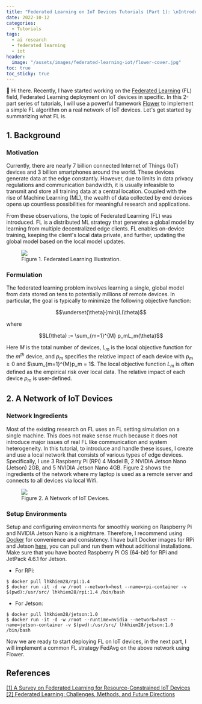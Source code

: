 ```yaml
---
title: "Federated Learning on IoT Devices Tutorials (Part 1): \nIntroduction and Setup"
date: 2022-10-12
categories: 
  - Tutorials
tags: 
  - ai research
  - federated learning
  - iot
header: 
  image: "/assets/images/federated-learning-iot/flower-cover.jpg"
toc: true
toc_sticky: true
---
```


👋 Hi there. Recently, I have started working on the [Federated Learning](https://en.wikipedia.org/wiki/Federated_learning) (FL) field, Federated Learning deployment on IoT devices in specific. In this 2-part series of tutorials, I will use a powerful framework [Flower](https://flower.dev/) to implement a simple FL algorithm on a real network of IoT devices. Let's get started by summarizing what FL is. 

## 1. Background

### Motivation
Currently, there are nearly 7 billion connected Internet of Things (IoT) devices and 3 billion smartphones around the world. These devices generate data at the edge constantly. However, due to limits in data privacy regulations and communication bandwidth, it is usually infeasible to transmit and store all training data at a central location. Coupled with the rise of Machine Learning (ML), the wealth of data collected by end devices opens up countless possibilities for meaningful research and applications. 

From these observations, the topic of Federated Learning (FL) was introduced. FL is a distributed ML strategy that generates a global model by learning from multiple decentralized edge clients. FL enables on-device training, keeping the client's local data private, and further, updating the global model based on the local model updates. 

<figure class="align-center">
  <img src="{{ site.url }}{{ site.baseurl }}/assets/images/federated-learning-iot/flower.jpg">
  <figcaption>Figure 1. Federated Learning Illustration. </figcaption>
</figure>

### Formulation
The federated learning problem involves learning a single, global model from data stored on tens to potentially millions of remote devices. In particular, the goal is typically to minimize the following objective function: 

$$\underset{\theta}{min}L(\theta)$$

where

$$L(\theta) := \sum_{m=1}^{M} p_mL_m(\theta)$$

Here $M$ is the total number of devices, $L_m$ is the local objective function for the $m^{th}$ device, and $p_m$ specifies the relative impact of each device with $p_m \geq 0$ and $\sum_{m=1}^{M}p_m = 1$. The local objective function $L_m$ is often defined as the empirical risk over local data. The relative impact of each device $p_m$ is user-defined. 

## 2. A Network of IoT Devices

### Network Ingredients
Most of the existing research on FL uses an FL setting simulation on a single machine. This does not make sense much because it does not introduce major issues of real FL like communication and system heterogeneity. In this tutorial, to introduce and handle these issues, I create and use a local network that consists of various types of edge devices. Specifically, I use 3 Raspberry Pi (RPi) 4 Model B, 2 NVIDIA Jetson Nano (Jetson) 2GB, and 5 NVIDIA Jetson Nano 4GB. Figure 2 shows the ingredients of the network where my laptop is used as a remote server and connects to all devices via local Wifi. 

<figure class="align-center">
  <img src="{{ site.url }}{{ site.baseurl }}/assets/images/federated-learning-iot/network.jpg">
  <figcaption>Figure 2. A Network of IoT Devices. </figcaption>
</figure>

### Setup Environments
Setup and configuring environments for smoothly working on Raspberry Pi and NVIDIA Jetson Nano is a nightmare. Therefore, I recommend using [Docker](https://docs.docker.com/) for convenience and consistency. I have built Docker images for RPi and Jetson [here](https://hub.docker.com/repositories), you can pull and run them without additional installations. Make sure that you have booted Raspberry Pi OS (64-bit) for RPi and JetPack 4.6.1 for Jetson. 
* For RPi: 
```
$ docker pull lhkhiem28/rpi:1.4
$ docker run -it -d -w /root --network=host --name=rpi-container -v $(pwd):/usr/src/ lhkhiem28/rpi:1.4 /bin/bash
```
* For Jetson: 
```
$ docker pull lhkhiem28/jetson:1.0
$ docker run -it -d -w /root --runtime=nvidia --network=host --name=jetson-container -v $(pwd):/usr/src/ lhkhiem28/jetson:1.0 /bin/bash
```

Now we are ready to start deploying FL on IoT devices, in the next part, I will implement a common FL strategy FedAvg on the above network using Flower. 

## References
[[1] A Survey on Federated Learning for Resource-Constrained IoT Devices](https://ieeexplore.ieee.org/document/9475501)<br>
[[2] Federated Learning: Challenges, Methods, and Future Directions](https://blog.ml.cmu.edu/2019/11/12/federated-learning-challenges-methods-and-future-directions/)<br>